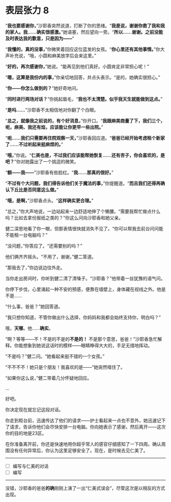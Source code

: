 # 表层张力 8

“**我也要感谢你，**”沙耶香突然说道，打断了你的思绪。“**我是说，谢谢你救了我和我的家人。我……确实很感激。**”她语塞，然后望向一旁。“**所以……谢谢。之前没能及时表达我的歉意，只是因为——**”

“**我懂的，真的没事，**”你微笑着回应这位蓝发的女孩。“**你心里还有其他事情。**”你大声补充说，“哦，小圆和麻美放学后会来这里。”

“**好的，再次感谢你，**”她说。“能再见到他们真好。小圆肯定非常担心呢！”

“**嗯，这算是我份内的事，**”你亲切地回答，并点头表示。“是的，她确实很担心。”

“**你——你怎么做到的？**”她好奇地问。

“**同时进行两场对话？**”你挑起眉毛，“**我也不太清楚。似乎我天生就能做到这点。**”

“**是吗……**”沙耶香不太相信地对你翻了个白眼。

“**总之，就像我之前说的，有个好消息，**”你开口。“**我跟麻美商量了下，我们三个，呃，麻美、我还有焰，应该能让你更早一些出院。**”

“**呃……我们只需要再住院观察一天，**”沙耶香回应道。“**爸爸已经开始考虑租个新家了……不过听起来挺麻烦的。**”

“**哦，**”你说。“**仁美也是，不过我们应该能帮她恢复……还有杏子，你会喜欢的，是吧？**”你对她露出了一个挑逗的微笑。

“**额——我——**”沙耶香有些脸红。“**我……那真的很好。**”

“**不过有个大问题，我们得告诉他们关于魔法的事，**”你提醒道。“**而且我们还得再确认下丘比是否同意这么做。**”

“**哦，是啊，**”沙耶香点头。“**这样确实更合理。**”

“总之，”你大声地说，一边站起来一边舒适地伸了个懒腰。“需要我帮忙做点什么吗？比如去拿份报纸之类的？”你这么问向沙耶香和她父亲。

健二深思地看了你一眼，但那表情很快就消失不见了。“你可以帮我去前台问问能不能租一台电脑吗？”

“没问题，”你答应了。“还需要别的吗？”

他们俩齐齐摇头。“不用了，谢谢，”健二答道。

“那我去了，”你边说边往外走。

当你走出房间时，你听到健二清了清嗓子。“沙耶香？”他带着一丝犹豫的语气问。

你停下步伐，心里涌起一种不安的预感，便靠在墙壁上，身体藏在视线之外。他是不是……

“什么事，爸爸？”她回答道。

“我只想你知道，不管你做出什么选择，你妈妈和我都会始终支持你，明白吗？”

哦，**天哪**。他……**确实**。

“啊？等等——不！不是的不是的**不是的！** 不是那个意思，爸爸！”沙耶香急忙解释。你能想象到她说这话时的模样——眼睛睁得大大的，手足无措地挥动。

“不是吗？”健二问。“她看起来挺不错的一个女孩。”

“不不不不！她只是个朋友！我喜欢的是——”她突然噎住了。

“如果你这么说，”健二带着几分怀疑地回应。

...

好吧。

你决定现在就忘记这段对话。

你走到柜台前，迅速传达了他们的请求——护士看起来一点也不意外，她迅速记下了请求，告诉你他们会尽快安排一台电脑。你向她表示了感谢，然后离开——这次你的目的地是23区。

在你准备离开前，你还是快速地用你超乎常人的感官仔细感知了一下四周。确认周围没有任何异常后，你认为这里足够安全了。现在，是时候去见仁美了。

---

- [ ] 编写与仁美的对话
- [ ] 编写

---

没错，沙耶香的爸爸**的确**刚刚上演了一出“仁美式误会”，尽管这次是以相反的方式出现。
